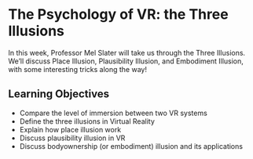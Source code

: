 # The Psychology of VR: the Three Illusions

In this week, Professor Mel Slater will take us through the Three Illusions. We’ll discuss Place Illusion, Plausibility Illusion, and Embodiment Illusion, with some interesting tricks along the way!

## Learning Objectives

- Compare the level of immersion between two VR systems
- Define the three illusions in Virtual Reality
- Explain how place illusion work
- Discuss plausibility illusion in VR
- Discuss bodyownership (or embodiment) illusion and its applications